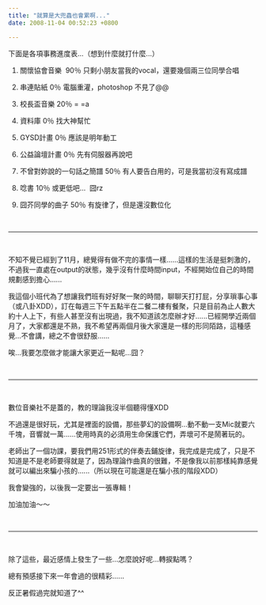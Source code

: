 ```yaml
---
title: "就算是大兜蟲也會累啊..."
date: 2008-11-04 00:52:23 +0800

---
```



下面是各項事務進度表...（想到什麼就打什麼...）



1. 關懷協會音樂&nbsp; 90％ 只剩小朋友當我的vocal，還要幾個兩三位同學合唱



2. 串連貼紙 0％ 電腦重灌，photoshop 不見了@@



3. 校長盃音樂 20％ = =a



4. 資料庫 0％ 找大神幫忙



5. GYSD計畫 0％ 應該是明年動工



6. 公益論壇計畫 0％ 先有伺服器再說吧



7. 不曾對妳說的一句話之簡譜 50％ 有人要告白用的，可是我當初沒有寫成譜



8. 唸書 10％ 或更低吧...&nbsp; 囧rz



9. 囧芥同學的曲子 50％ 有旋律了，但是還沒數位化



&nbsp;



---



&nbsp;



不知不覺已經到了11月，總覺得有做不完的事情一樣......這樣的生活是挺刺激的，不過我一直處在output的狀態，幾乎沒有什麼時間input，不經開始位自己的時間規劃感到擔心......



我這個小班代為了想讓我們班有好好聚一聚的時間，聊聊天打打屁，分享瑣事心事（或八卦XDD），訂在每週三下午五點半在二餐二樓有餐聚，只是目前為止人數大約十人上下，有些人甚至沒有出現過，我不知道該怎麼辦才好......已經開學近兩個月了，大家都還是不熟，我不希望再兩個月後大家還是一樣的形同陌路，這種感覺...不會講，總之不會很舒服......



唉...我要怎麼做才能讓大家更近一點呢...囧？



&nbsp;



---



&nbsp;



數位音樂社不是蓋的，教的理論我沒半個聽得懂XDD



不過還是很好玩，尤其是裡面的設備，那些夢幻的設備啊...動不動一支Mic就要六千塊，音響就一萬......使用時真的必須用生命保護它們，弄壞可不是鬧著玩的。



老師出了一個功課，要我們用251形式的伴奏去鋪旋律，我完成是完成了，只是不知道是不是老師要得就是了，因為理論作曲真的很難，不是像我以前那樣純靠感覺就可以編出來騙小孩的......（所以現在可能還是在騙小孩的階段XDD）



我會變強的，以後我一定要出一張專輯！



加油加油～～



&nbsp;



---



&nbsp;



除了這些，最近感情上發生了一些...怎麼說好呢...轉捩點嗎？



總有預感接下來一年會過的很精彩......



反正暑假過完就知道了^^


